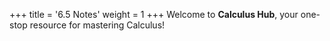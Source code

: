 +++
title = '6.5 Notes'
weight = 1
+++
Welcome to **Calculus Hub**, your one-stop resource for mastering Calculus!
